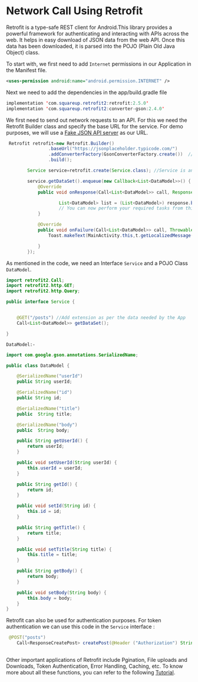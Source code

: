 # Network Call Using Retrofit
Retrofit is a type-safe REST client for Android.This library provides a powerful framework for authenticating and interacting with APIs across the web. It helps in easy download of JSON data from the web API. Once this data has been downloaded, it is parsed into the POJO (Plain Old Java Object) class.

To start with, we first need to add ```Internet``` permissions in our Application in the Manifest file. 

```xml
<uses-permission android:name="android.permission.INTERNET" />
```

Next we need to add the dependencies in the app/build.gradle file

```java
implementation 'com.squareup.retrofit2:retrofit:2.5.0'
implementation 'com.squareup.retrofit2:converter-gson:2.4.0'
```

We first need to send out network requests to an API. For this we need the Retrofit Builder class and specify the base URL for the service. For demo purposes, we will use a  [Fake JSON API server](https://jsonplaceholder.typicode.com/posts) as our URL.

```JAVA
 Retrofit retrofit=new Retrofit.Builder()
                .baseUrl("https://jsonplaceholder.typicode.com/")
                .addConverterFactory(GsonConverterFactory.create())  // Convert the data to Gson
                .build();

        Service service=retrofit.create(Service.class); //Service is an interface  (described below)

        service.getDataSet().enqueue(new Callback<List<DataModel>>() {
            @Override
            public void onResponse(Call<List<DataModel>> call, Response<List<DataModel>> response) {

                    List<DataModel> list = (List<DataModel>) response.body(); // DataModel is the POJO Class (described below)
                    // You can now perform your required tasks from this list
            }

            @Override
            public void onFailure(Call<List<DataModel>> call, Throwable t) {
                Toast.makeText(MainActivity.this,t.getLocalizedMessage(),Toast.LENGTH_SHORT).show();

            }
        });
```

As mentioned in the code, we need an Interface ```Service``` and a POJO Class ```DataModel```.

```java
import retrofit2.Call;
import retrofit2.http.GET;
import retrofit2.http.Query;

public interface Service {


    @GET("/posts") //Add extension as per the data needed by the App
    Call<List<DataModel>> getDataSet();

}
```

```DataModel:-```

```java
import com.google.gson.annotations.SerializedName;

public class DataModel {

    @SerializedName("userId")
    public String userId;

    @SerializedName("id")
    public String id;

    @SerializedName("title")
    public  String title;

    @SerializedName("body")
    public  String body;

    public String getUserId() {
        return userId;
    }

    public void setUserId(String userId) {
        this.userId = userId;
    }

    public String getId() {
        return id;
    }

    public void setId(String id) {
        this.id = id;
    }

    public String getTitle() {
        return title;
    }

    public void setTitle(String title) {
        this.title = title;
    }

    public String getBody() {
        return body;
    }

    public void setBody(String body) {
        this.body = body;
    }
}

```

Retrofit can also be used for authentication purposes. For token authentication we can use this code in the ```Service``` interface :

```java
 @POST("posts")
    Call<ResponseCreatePost> createPost(@Header ("Authorization") String token, @Body HashMap<String, Object> newPost);
    
```

Other important applications of Retrofit include Pgination, File uploads and Downloads, Token Authentication, Error Handling, Caching, etc. To know more about all these functions, you can refer to the following [Tutorial](https://futurestud.io/tutorials/retrofit-token-authentication-on-android).
